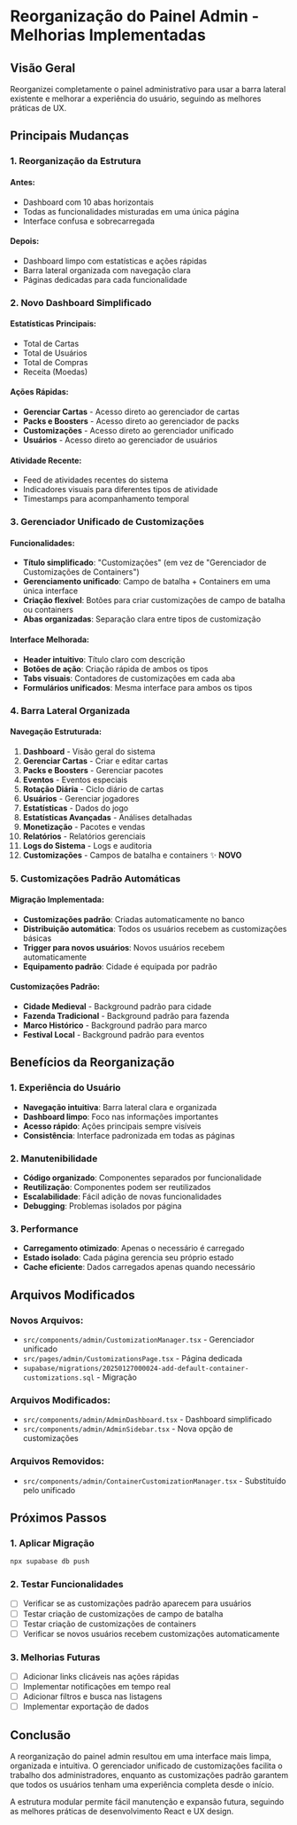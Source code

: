 # Reorganização do Painel Admin - Melhorias Implementadas

## Visão Geral

Reorganizei completamente o painel administrativo para usar a barra lateral existente e melhorar a experiência do usuário, seguindo as melhores práticas de UX.

## Principais Mudanças

### 1. **Reorganização da Estrutura**

#### **Antes:**
- Dashboard com 10 abas horizontais
- Todas as funcionalidades misturadas em uma única página
- Interface confusa e sobrecarregada

#### **Depois:**
- Dashboard limpo com estatísticas e ações rápidas
- Barra lateral organizada com navegação clara
- Páginas dedicadas para cada funcionalidade

### 2. **Novo Dashboard Simplificado**

#### **Estatísticas Principais:**
- Total de Cartas
- Total de Usuários  
- Total de Compras
- Receita (Moedas)

#### **Ações Rápidas:**
- **Gerenciar Cartas** - Acesso direto ao gerenciador de cartas
- **Packs e Boosters** - Acesso direto ao gerenciador de packs
- **Customizações** - Acesso direto ao gerenciador unificado
- **Usuários** - Acesso direto ao gerenciador de usuários

#### **Atividade Recente:**
- Feed de atividades recentes do sistema
- Indicadores visuais para diferentes tipos de atividade
- Timestamps para acompanhamento temporal

### 3. **Gerenciador Unificado de Customizações**

#### **Funcionalidades:**
- **Título simplificado**: "Customizações" (em vez de "Gerenciador de Customizações de Containers")
- **Gerenciamento unificado**: Campo de batalha + Containers em uma única interface
- **Criação flexível**: Botões para criar customizações de campo de batalha ou containers
- **Abas organizadas**: Separação clara entre tipos de customização

#### **Interface Melhorada:**
- **Header intuitivo**: Título claro com descrição
- **Botões de ação**: Criação rápida de ambos os tipos
- **Tabs visuais**: Contadores de customizações em cada aba
- **Formulários unificados**: Mesma interface para ambos os tipos

### 4. **Barra Lateral Organizada**

#### **Navegação Estruturada:**
1. **Dashboard** - Visão geral do sistema
2. **Gerenciar Cartas** - Criar e editar cartas
3. **Packs e Boosters** - Gerenciar pacotes
4. **Eventos** - Eventos especiais
5. **Rotação Diária** - Ciclo diário de cartas
6. **Usuários** - Gerenciar jogadores
7. **Estatísticas** - Dados do jogo
8. **Estatísticas Avançadas** - Análises detalhadas
9. **Monetização** - Pacotes e vendas
10. **Relatórios** - Relatórios gerenciais
11. **Logs do Sistema** - Logs e auditoria
12. **Customizações** - Campos de batalha e containers ✨ **NOVO**

### 5. **Customizações Padrão Automáticas**

#### **Migração Implementada:**
- **Customizações padrão**: Criadas automaticamente no banco
- **Distribuição automática**: Todos os usuários recebem as customizações básicas
- **Trigger para novos usuários**: Novos usuários recebem automaticamente
- **Equipamento padrão**: Cidade é equipada por padrão

#### **Customizações Padrão:**
- **Cidade Medieval** - Background padrão para cidade
- **Fazenda Tradicional** - Background padrão para fazenda
- **Marco Histórico** - Background padrão para marco
- **Festival Local** - Background padrão para eventos

## Benefícios da Reorganização

### 1. **Experiência do Usuário**
- **Navegação intuitiva**: Barra lateral clara e organizada
- **Dashboard limpo**: Foco nas informações importantes
- **Acesso rápido**: Ações principais sempre visíveis
- **Consistência**: Interface padronizada em todas as páginas

### 2. **Manutenibilidade**
- **Código organizado**: Componentes separados por funcionalidade
- **Reutilização**: Componentes podem ser reutilizados
- **Escalabilidade**: Fácil adição de novas funcionalidades
- **Debugging**: Problemas isolados por página

### 3. **Performance**
- **Carregamento otimizado**: Apenas o necessário é carregado
- **Estado isolado**: Cada página gerencia seu próprio estado
- **Cache eficiente**: Dados carregados apenas quando necessário

## Arquivos Modificados

### **Novos Arquivos:**
- `src/components/admin/CustomizationManager.tsx` - Gerenciador unificado
- `src/pages/admin/CustomizationsPage.tsx` - Página dedicada
- `supabase/migrations/20250127000024-add-default-container-customizations.sql` - Migração

### **Arquivos Modificados:**
- `src/components/admin/AdminDashboard.tsx` - Dashboard simplificado
- `src/components/admin/AdminSidebar.tsx` - Nova opção de customizações

### **Arquivos Removidos:**
- `src/components/admin/ContainerCustomizationManager.tsx` - Substituído pelo unificado

## Próximos Passos

### 1. **Aplicar Migração**
```bash
npx supabase db push
```

### 2. **Testar Funcionalidades**
- [ ] Verificar se as customizações padrão aparecem para usuários
- [ ] Testar criação de customizações de campo de batalha
- [ ] Testar criação de customizações de containers
- [ ] Verificar se novos usuários recebem customizações automaticamente

### 3. **Melhorias Futuras**
- [ ] Adicionar links clicáveis nas ações rápidas
- [ ] Implementar notificações em tempo real
- [ ] Adicionar filtros e busca nas listagens
- [ ] Implementar exportação de dados

## Conclusão

A reorganização do painel admin resultou em uma interface mais limpa, organizada e intuitiva. O gerenciador unificado de customizações facilita o trabalho dos administradores, enquanto as customizações padrão garantem que todos os usuários tenham uma experiência completa desde o início.

A estrutura modular permite fácil manutenção e expansão futura, seguindo as melhores práticas de desenvolvimento React e UX design. 